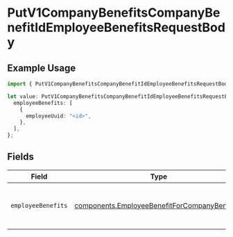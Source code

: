 # PutV1CompanyBenefitsCompanyBenefitIdEmployeeBenefitsRequestBody

## Example Usage

```typescript
import { PutV1CompanyBenefitsCompanyBenefitIdEmployeeBenefitsRequestBody } from "gusto-embedded/models/operations";

let value: PutV1CompanyBenefitsCompanyBenefitIdEmployeeBenefitsRequestBody = {
  employeeBenefits: [
    {
      employeeUuid: "<id>",
    },
  ],
};
```

## Fields

| Field                                                                                                        | Type                                                                                                         | Required                                                                                                     | Description                                                                                                  |
| ------------------------------------------------------------------------------------------------------------ | ------------------------------------------------------------------------------------------------------------ | ------------------------------------------------------------------------------------------------------------ | ------------------------------------------------------------------------------------------------------------ |
| `employeeBenefits`                                                                                           | [components.EmployeeBenefitForCompanyBenefit](../../models/components/employeebenefitforcompanybenefit.md)[] | :heavy_check_mark:                                                                                           | The list of employee benefits to create or update                                                            |